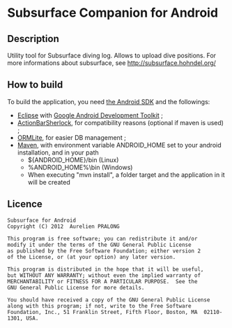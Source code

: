 Subsurface Companion for Android
================================

Description
-----------
Utility tool for Subsurface diving log. Allows to upload dive positions.
For more informations about subsurface, see http://subsurface.hohndel.org/


How to build
------------
To build the application, you need [the Android SDK][1] and the followings:
* [Eclipse][2] with [Google Android Development Toolkit][3] ;
* [ActionBarSherlock][4], for compatibility reasons (optional if maven is used) ;
* [ORMLite][5], for easier DB management ;
* [Maven][6], with environment variable ANDROID_HOME set to your android installation, and in your path
	* ${ANDROID_HOME}/bin (Linux)
	* %ANDROID_HOME%\bin (Windows)
	* When executing "mvn install", a folder target and the application in it will be created


Licence
-------

	Subsurface for Android
	Copyright (C) 2012  Aurelien PRALONG
	
	This program is free software; you can redistribute it and/or
	modify it under the terms of the GNU General Public License
	as published by the Free Software Foundation; either version 2
	of the License, or (at your option) any later version.
	
	This program is distributed in the hope that it will be useful,
	but WITHOUT ANY WARRANTY; without even the implied warranty of
	MERCHANTABILITY or FITNESS FOR A PARTICULAR PURPOSE.  See the
	GNU General Public License for more details.
	
	You should have received a copy of the GNU General Public License
	along with this program; if not, write to the Free Software
	Foundation, Inc., 51 Franklin Street, Fifth Floor, Boston, MA  02110-1301, USA.



[1]: http://developer.android.com/sdk/index.html
[2]: http://www.eclipse.org/downloads/
[3]: http://developer.android.com/sdk/installing/installing-adt.html
[4]: http://actionbarsherlock.com/
[5]: http://ormlite.com/
[6]: http://maven.apache.org/download.cgi